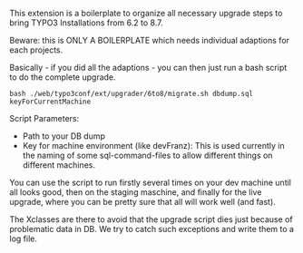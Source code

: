 This extension is a boilerplate to organize all necessary upgrade steps to bring TYPO3 Installations from 6.2 to 8.7.

Beware:  this is ONLY A BOILERPLATE which needs individual adaptions for each projects.

Basically - if you did all the adaptions - you can then just run a bash script to do the complete upgrade.

    bash ./web/typo3conf/ext/upgrader/6to8/migrate.sh dbdump.sql keyForCurrentMachine
    
Script Parameters:

- Path to your DB dump
- Key for machine environment (like devFranz): This is used currently in the naming of some sql-command-files to allow different things on different machines.
 
You can use the script to run firstly several times on your dev machine until all looks good, then on the staging maschine, and finally for the live upgrade, where you can be pretty sure that all will work well (and fast).

The Xclasses are there to avoid that the upgrade script dies just because of problematic data in DB. We try to catch such exceptions and write them to a log file.